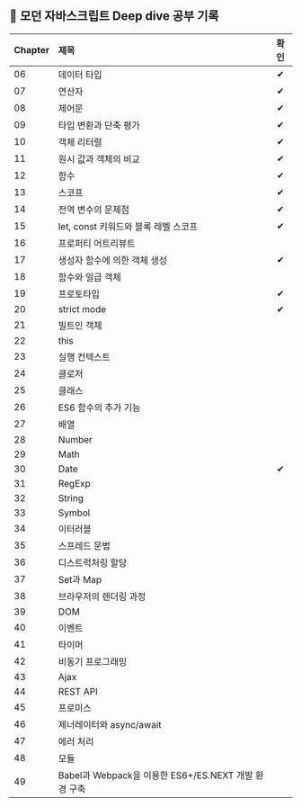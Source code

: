 ## 🧩 모던 자바스크립트 Deep dive 공부 기록

| Chapter | 제목 | 확인 |
|:------|:------|:------:|
| 06 | 데이터 타입| ✔ |
| 07 | 연산자 | ✔ |
| 08 | 제어문 | ✔ |
| 09 | 타입 변환과 단축 평가 | ✔ |
| 10 | 객체 리터럴 | ✔ |
| 11 | 원시 값과 객체의 비교 | ✔ |
| 12 | 함수 | ✔ |
| 13 | 스코프 | ✔ |
| 14 | 전역 변수의 문제점 | ✔ |
| 15 | let, const 키워드와 블록 레벨 스코프 | ✔ |
| 16 | 프로퍼티 어트리뷰트 |  |
| 17 | 생성자 함수에 의한 객체 생성 | ✔ |
| 18 | 함수와 일급 객체 |  |
| 19 | 프로토타입 | ✔ |
| 20 | strict mode | ✔ |
| 21 | 빌트인 객체 |  |
| 22 | this |  |
| 23 | 실행 컨텍스트 |  |
| 24 | 클로저 |  |
| 25 | 클래스 |  |
| 26 | ES6 함수의 추가 기능 |  |
| 27 | 배열 |  |
| 28 | Number |  |
| 29 | Math |  |
| 30 | Date | ✔ |
| 31 | RegExp |  |
| 32 | String |  |
| 33 | Symbol |  |
| 34 | 이터러블 |  |
| 35 | 스프레드 문법 |  |
| 36 | 디스트럭처링 할당 |  |
| 37 | Set과 Map |  |
| 38 | 브라우저의 렌더링 과정 |  |
| 39 | DOM |  |
| 40 | 이벤트 |  |
| 41 | 타이머 |  |
| 42 | 비동기 프로그래밍 |  |
| 43 | Ajax |  |
| 44 | REST API |  |
| 45 | 프로미스 |  |
| 46 | 제너레이터와 async/await |  |
| 47 | 에러 처리 |  |
| 48 | 모듈 |  |
| 49 | Babel과 Webpack을 이용한 ES6+/ES.NEXT 개발 환경 구축 |  |

